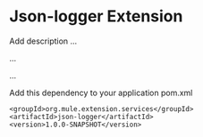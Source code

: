 # Json-logger Extension

Add description ...


...


...


Add this dependency to your application pom.xml

```
<groupId>org.mule.extension.services</groupId>
<artifactId>json-logger</artifactId>
<version>1.0.0-SNAPSHOT</version>
```
